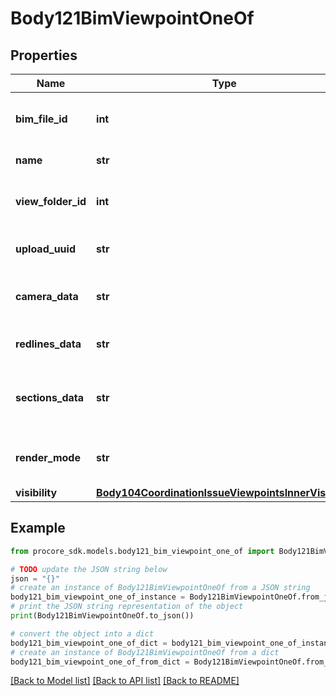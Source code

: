 # Body121BimViewpointOneOf


## Properties

Name | Type | Description | Notes
------------ | ------------- | ------------- | -------------
**bim_file_id** | **int** | ID of a BIM File to be associated to the viewpoint | 
**name** | **str** | Viewpoint name | [optional] 
**view_folder_id** | **int** | ID of the BIM View Folder the viewpoint belongs to | [optional] 
**upload_uuid** | **str** | UUID of uploaded snapshot | 
**camera_data** | **str** | JSON string representation of camera position | 
**redlines_data** | **str** | JSON string representation of markup | [optional] 
**sections_data** | **str** | JSON string representation of sections applied to a 3d model | [optional] 
**render_mode** | **str** | Viewer render mode when viewpoint is applied | [optional] 
**visibility** | [**Body104CoordinationIssueViewpointsInnerVisibility**](Body104CoordinationIssueViewpointsInnerVisibility.md) |  | [optional] 

## Example

```python
from procore_sdk.models.body121_bim_viewpoint_one_of import Body121BimViewpointOneOf

# TODO update the JSON string below
json = "{}"
# create an instance of Body121BimViewpointOneOf from a JSON string
body121_bim_viewpoint_one_of_instance = Body121BimViewpointOneOf.from_json(json)
# print the JSON string representation of the object
print(Body121BimViewpointOneOf.to_json())

# convert the object into a dict
body121_bim_viewpoint_one_of_dict = body121_bim_viewpoint_one_of_instance.to_dict()
# create an instance of Body121BimViewpointOneOf from a dict
body121_bim_viewpoint_one_of_from_dict = Body121BimViewpointOneOf.from_dict(body121_bim_viewpoint_one_of_dict)
```
[[Back to Model list]](../README.md#documentation-for-models) [[Back to API list]](../README.md#documentation-for-api-endpoints) [[Back to README]](../README.md)


